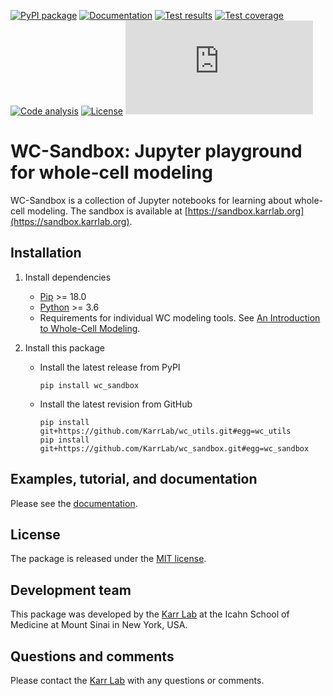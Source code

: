 [![PyPI package](https://img.shields.io/pypi/v/wc_sandbox.svg)](https://pypi.python.org/pypi/wc_sandbox)
[![Documentation](https://readthedocs.org/projects/wc_sandbox/badge/?version=latest)](https://docs.karrlab.org/wc_sandbox)
[![Test results](https://circleci.com/gh/KarrLab/wc_sandbox.svg?style=shield)](https://circleci.com/gh/KarrLab/wc_sandbox)
[![Test coverage](https://coveralls.io/repos/github/KarrLab/wc_sandbox/badge.svg)](https://coveralls.io/github/KarrLab/wc_sandbox)
[![Code analysis](https://api.codeclimate.com/v1/badges/c8e5e44b6d9b957ef0ec/maintainability)](https://codeclimate.com/github/KarrLab/wc_sandbox)
[![License](https://img.shields.io/github/license/KarrLab/wc_sandbox.svg)](LICENSE)
![Analytics](https://ga-beacon.appspot.com/UA-86759801-1/wc_sandbox/README.md?pixel)


# WC-Sandbox: Jupyter playground for whole-cell modeling

WC-Sandbox is a collection of Jupyter notebooks for learning about whole-cell modeling. The sandbox is available at [https://sandbox.karrlab.org](https://sandbox.karrlab.org).

## Installation
1. Install dependencies

    * [Pip](https://pip.pypa.io) >= 18.0
    * [Python](https://www.python.org) >= 3.6
    * Requirements for individual WC modeling tools. See [An Introduction to Whole-Cell Modeling](http://docs.karrlab.org/intro_to_wc_modeling/master/0.0.1/installation.html).

2. Install this package 

    * Install the latest release from PyPI
      ```
      pip install wc_sandbox
      ```

    * Install the latest revision from GitHub
      ```
      pip install git+https://github.com/KarrLab/wc_utils.git#egg=wc_utils
      pip install git+https://github.com/KarrLab/wc_sandbox.git#egg=wc_sandbox
      ```

## Examples, tutorial, and documentation
Please see the [documentation](https://docs.karrlab.org/wc_sandbox).

## License
The package is released under the [MIT license](LICENSE).

## Development team
This package was developed by the [Karr Lab](https://www.karrlab.org) at the Icahn School of Medicine at Mount Sinai in New York, USA.

## Questions and comments
Please contact the [Karr Lab](https://www.karrlab.org) with any questions or comments.
